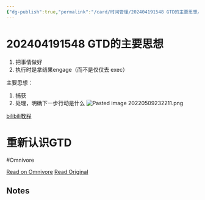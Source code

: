 ```yaml
---
{"dg-publish":true,"permalink":"/card/时间管理/202404191548 GTD的主要思想/","noteIcon":"2","created":"2022-05-05T13:26:26+08:00","updated":"2024-04-21T00:16:11+08:00"}
---
```



# 202404191548 GTD的主要思想

1. 把事情做好
2. 执行时是拿结果engage（而不是仅仅去 exec）





主要思想：
1. 捕获
2. 处理，明确下一步行动是什么
![Pasted image 20220509232211.png](/img/user/attachs/Pasted%20image%2020220509232211.png)


[bilibili教程](https://www.bilibili.com/video/BV1wE411176Q?p=6&spm_id_from=333.880.my_history.page.click)


<div class="transclusion internal-embed is-loaded"><div class="markdown-embed">





# 重新认识GTD

#Omnivore

[Read on Omnivore](https://omnivore.app/me/topbook-18ef555cd3f)
[Read Original](https://topbook.cc/course/detail/153)

## Notes


</div></div>

